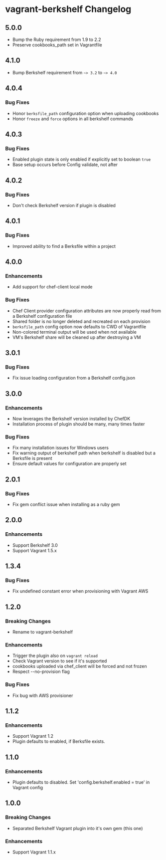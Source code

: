 # vagrant-berkshelf Changelog

## 5.0.0

- Bump the Ruby requirement from 1.9 to 2.2
- Preserve cookbooks_path set in Vagrantfile

## 4.1.0

- Bump Berkshelf requirement from `~> 3.2` to `~> 4.0`

## 4.0.4

### Bug Fixes

- Honor `berksfile_path` configuration option when uploading cookbooks
- Honor `freeze` and `force` options in all berkshelf commands

## 4.0.3

### Bug Fixes

- Enabled plugin state is only enabled if explicitly set to boolean `true`
- Base setup occurs before Config validate, not after

## 4.0.2

### Bug Fixes

- Don't check Berkshelf version if plugin is disabled

## 4.0.1

### Bug Fixes

- Improved ability to find a Berksfile within a project

## 4.0.0

### Enhancements

- Add support for chef-client local mode

### Bug Fixes

- Chef Client provider configuration attributes are now properly read from a Berkshelf configuration file
- Shared folder is no longer deleted and recreated on each provision
- `berksfile_path` config option now defaults to CWD of Vagrantfile
- Non-colored terminal output will be used when not available
- VM's Berkshelf share will be cleaned up after destroying a VM

## 3.0.1

### Bug Fixes

- Fix issue loading configuration from a Berkshelf config.json

## 3.0.0

### Enhancements

- Now leverages the Berkshelf version installed by ChefDK
- Installation process of plugin should be many, many times faster

### Bug Fixes

- Fix many installation issues for Windows users
- Fix warning output of berkshelf path when berkshelf is disabled but a Berksfile is present
- Ensure default values for configuration are properly set

## 2.0.1

### Bug Fixes

- Fix gem conflict issue when installing as a ruby gem

## 2.0.0

### Enhancements

- Support Berkshelf 3.0
- Support Vagrant 1.5.x

## 1.3.4

### Bug Fixes

- Fix undefined constant error when provisioning with Vagrant AWS

## 1.2.0

### Breaking Changes

- Rename to vagrant-berkshelf

### Enhancements

- Trigger the plugin also on `vagrant reload`
- Check Vagrant version to see if it's supported
- cookbooks uploaded via chef_client will be forced and not frozen
- Respect --no-provision flag

### Bug Fixes

- Fix bug with AWS provisioner

## 1.1.2

### Enhancements

- Support Vagrant 1.2
- Plugin defaults to enabled, if Berksfile exists.

## 1.1.0

### Enhancements

- Plugin defaults to disabled. Set 'config.berkshelf.enabled = true' in Vagrant config

## 1.0.0

### Breaking Changes

- Separated Berkshelf Vagrant plugin into it's own gem (this one)

### Enhancements

- Support Vagrant 1.1.x
